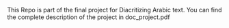 This Repo is part of the final project for Diacritizing Arabic text.
You can find the complete description of the project in doc_project.pdf